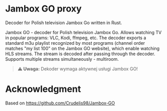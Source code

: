 Jambox GO proxy
===

Decoder for Polish television Jambox Go written in Rust.

Jambox GO - decoder for Polish television Jambox Go.
Allows watching TV in popular programs: VLC, Kodi, ffmpeg, etc.
The decoder exports a standard m3u playlist recognized by most programs (channel order matches "my list 100" on the Jambox GO website), which enable watching HLS streams. The stream is decoded after passing through the decoder.
Supports multiple streams simultaneously - multiroom.

> **⚠️ Uwaga:** Dekoder wymaga aktywnej usługi Jambox GO!

# Acknowledgment

Based on https://github.com/Crudelis98/Jambox-GO
